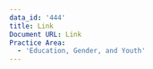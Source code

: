 ```yaml
---
data_id: '444'
title: Link
Document URL: Link
Practice Area:
  - 'Education, Gender, and Youth'
---
```

